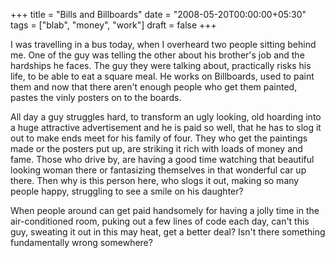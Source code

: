 +++
title = "Bills and Billboards"
date = "2008-05-20T00:00:00+05:30"
tags = ["blab", "money", "work"]
draft = false
+++

I was travelling in a bus today, when I overheard two people
sitting behind me. One of the guy was telling the other about his
brother's job and the hardships he faces. The guy they were
talking about, practically risks his life, to be able to eat a
square meal. He works on Billboards, used to paint them and now
that there aren't enough people who get them painted, pastes the
vinly posters on to the boards.

All day a guy struggles hard, to transform an ugly looking, old
hoarding into a huge attractive advertisement and he is paid so
well, that he has to slog it out to make ends meet for his family
of four. They who get the paintings made or the posters put up,
are striking it rich with loads of money and fame. Those who drive
by, are having a good time watching that beautiful looking woman
there or fantasizing themselves in that wonderful car up
there. Then why is this person here, who slogs it out, making so
many people happy, struggling to see a smile on his daughter?

When people around can get paid handsomely for having a jolly time
in the air-conditioned room, puking out a few lines of code each
day, can't this guy, sweating it out in this may heat, get a
better deal? Isn't there something fundamentally wrong
somewhere?
